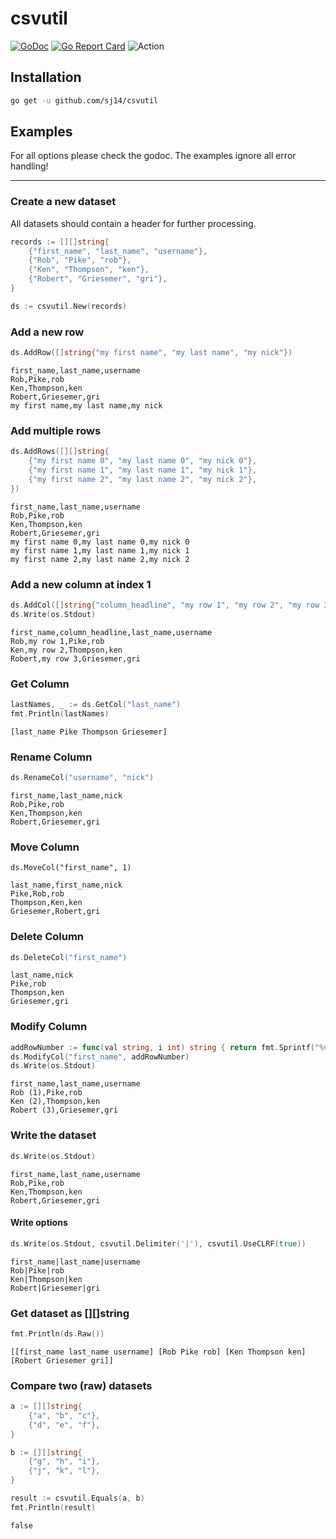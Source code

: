 # csvutil

[![GoDoc](https://godoc.org/github.com/sj14/csvutil?status.png)](https://godoc.org/github.com/sj14/csvutil)
[![Go Report Card](https://goreportcard.com/badge/github.com/sj14/csvutil)](https://goreportcard.com/report/github.com/sj14/csvutil)
![Action](https://github.com/sj14/csvutil/workflows/Go/badge.svg)

## Installation

```bash
go get -u github.com/sj14/csvutil
```

## Examples

For all options please check the godoc. The examples ignore all error handling!

---

### Create a new dataset

All datasets should contain a header for further processing.

```go
records := [][]string{
    {"first_name", "last_name", "username"},
    {"Rob", "Pike", "rob"},
    {"Ken", "Thompson", "ken"},
    {"Robert", "Griesemer", "gri"},
}

ds := csvutil.New(records)
```

### Add a new row

```go
ds.AddRow([]string{"my first name", "my last name", "my nick"})
```

```text
first_name,last_name,username
Rob,Pike,rob
Ken,Thompson,ken
Robert,Griesemer,gri
my first name,my last name,my nick
```

### Add multiple rows

```go
ds.AddRows([][]string{
    {"my first name 0", "my last name 0", "my nick 0"},
    {"my first name 1", "my last name 1", "my nick 1"},
    {"my first name 2", "my last name 2", "my nick 2"},
})
```

```text
first_name,last_name,username
Rob,Pike,rob
Ken,Thompson,ken
Robert,Griesemer,gri
my first name 0,my last name 0,my nick 0
my first name 1,my last name 1,my nick 1
my first name 2,my last name 2,my nick 2
```

### Add a new column at index 1

```go
ds.AddCol([]string{"column_headline", "my row 1", "my row 2", "my row 3"}, 1)
ds.Write(os.Stdout)
```

```text
first_name,column_headline,last_name,username
Rob,my row 1,Pike,rob
Ken,my row 2,Thompson,ken
Robert,my row 3,Griesemer,gri
```

### Get Column

```go
lastNames, _ := ds.GetCol("last_name")
fmt.Println(lastNames)
````

```text
[last_name Pike Thompson Griesemer]
```

### Rename Column

```go
ds.RenameCol("username", "nick")
```

```text
first_name,last_name,nick
Rob,Pike,rob
Ken,Thompson,ken
Robert,Griesemer,gri
```

### Move Column

```
ds.MoveCol("first_name", 1)
```

```
last_name,first_name,nick
Pike,Rob,rob
Thompson,Ken,ken
Griesemer,Robert,gri
```

### Delete Column

```go
ds.DeleteCol("first_name")
```

```text
last_name,nick
Pike,rob
Thompson,ken
Griesemer,gri
```

### Modify Column

```go
addRowNumber := func(val string, i int) string { return fmt.Sprintf("%v (%v)", val, i) }
ds.ModifyCol("first_name", addRowNumber)
ds.Write(os.Stdout)
```

```text
first_name,last_name,username
Rob (1),Pike,rob
Ken (2),Thompson,ken
Robert (3),Griesemer,gri
```

### Write the dataset

```go
ds.Write(os.Stdout)
```

```text
first_name,last_name,username
Rob,Pike,rob
Ken,Thompson,ken
Robert,Griesemer,gri
```

#### Write options

```go
ds.Write(os.Stdout, csvutil.Delimiter('|'), csvutil.UseCLRF(true))
```

```text
first_name|last_name|username
Rob|Pike|rob
Ken|Thompson|ken
Robert|Griesemer|gri
```

### Get dataset as [][]string

```go
fmt.Println(ds.Raw())
```

```text
[[first_name last_name username] [Rob Pike rob] [Ken Thompson ken] [Robert Griesemer gri]]
```

### Compare two (raw) datasets

```go
a := [][]string{
    {"a", "b", "c"},
    {"d", "e", "f"},
}

b := [][]string{
    {"g", "h", "i"},
    {"j", "k", "l"},
}

result := csvutil.Equals(a, b)
fmt.Println(result)
```

```text
false
```